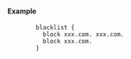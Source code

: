 #### Example

```
        blacklist {
          block xxx.com. xxx.com.
          block xxx.com.
        }
```